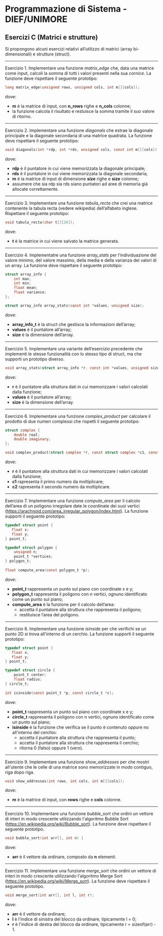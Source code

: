 ﻿# Programmazione di Sistema - DIEF/UNIMORE

## Esercizi C (Matrici e strutture)
Si propongono alcuni esercizi relativi all’utilizzo di matrici (array bi-dimensionali) e strutture (struct).

---

Esercizio 1. Implementare una funzione *matrix_edge* che, data una matrice come input, calcoli la somma di tutti i valori presenti nella sua *cornice*. La funzione deve rispettare il seguente prototipo:

```c
long matrix_edge(unsigned rows, unsigned cols, int m[][cols]);
```

dove:

* **m** è la matrice di input, con **n_rows** righe e **n_cols** colonne;
* la funzione calcola il risultato e restuisce la somma tramite il suo valore di ritorno.

---

Esercizio 2. Implementare una funzione *diagonals* che estrae la diagonale principale e la diagonale secondaria di una matrice quadrata. La funzione deve rispettare il seguente prototipo:

```c
void diagonals(int *rdp, int *rds, unsigned cols, const int m[][cols]);
```

dove:

* **rdp** è il puntatore in cui viene memorizzata la diagonale principale;
* **rds** è il puntatore in cui viene memorizzata la diagonale secondaria;
* **m** è la matrice di input di dimensione **size** righe e **size** colonne;
* assumere che sia rdp sia rds siano puntatori ad aree di memoria già allocate correttamente.

---

Esercizio 3. Implementare una funzione *tabula_recta* che crei una matrice contenente la tabula recta (vedere wikipedia) dell’alfabeto inglese. Rispettare il seguente prototipo:

```c
void tabula_recta(char t[][26]);
```
dove:

* **t** è la matrice in cui viene salvato la matrice generata.


---

Esercizio 4. Implementatre una funzione *array_stats* per l’individuazione del valore minimo, del valore massimo, della media e della varianza dei valori di un array. La funzione deve rispettare il seguente prototipo:

```c
struct array_info {
    int max;
    int min;
    float mean;
    float variance;
};

struct array_info array_stats(const int *values, unsigned size);
```

dove:

* **array_info_t** è la struct che gestisce la informazioni dell’array;
* **values** è il puntatore all’array;
* **size** è la dimensione dell’array.

---

Esercizio 5. Implementare una variante dell’esercizio precedente che implementi le stesse funzionalità con lo stesso tipo di struct, ma che supporti un prototipo diverso.

```c
void array_stats(struct array_info *r, const int *values, unsigned size);
```

dove:

* **r** è il puntatore alla struttura dati in cui memorizzare i valori calcolati dalla funzione;
* **values** è il puntatore all’array;
* **size** è la dimensione dell’array.

---

Esercizio 6. Implementare una funzione *complex_product* per calcolare il prodotto di due numeri complessi che rispetti il seguente prototipo:

```c
struct complex {
    double real;
    double imaginary;
};

void complex_product(struct complex *r, const struct complex *c1, const struct complex *c2);
```

dove:

* **r** è il puntatore alla struttura dati in cui memorizzare i valori calcolati dalla funzione;
* **c1** rapresenta il primo numero da moltiplicare;
* **c2** rapresenta il secondo numero da moltiplicare.

---

Esercizio 7. Implementare una funzione *compute_area* per il calcolo dell’area di un poligono irregolare date le coordinate dei suoi vertici (https://arachnoid.com/area_irregular_polygon/index.html). La funzione supporti il seguente prototipo:

```c
typedef struct point {
   float x;
   float y;
} point_t;

typedef struct polygon {
    unsigned n;
    point_t *vertices;
} polygon_t;
   
float compute_area(const polygon_t *p);
```

dove:

* **point_t** rappresenta un punto sul piano con coordinate x e y; 
* **polygon_t** rappresenta il poligono con n vertici, ognuno identificato come un punto sul piano;
* **compute_area** è la funzione per il calcolo dell’area:
   * accetta il puntatore alla struttura che rappresenta il poligono;
   * restituisce l’area del poligono.

---

Esercizio 8. Implementare una funzione *isinside* per che verifichi se un punto 2D si trova all'interno di un cerchio. La funzione supporti il seguente prototipo:

```c
typedef struct point {
   float x;
   float y;
} point_t;

typedef struct circle {
    point_t center;
    float radius;
} circle_t;
   
int isinside(const point_t *p, const circle_t *c);
```

dove:

* **point_t** rappresenta un punto sul piano con coordinate x e y;
* **circle_t** rappresenta il poligono con n vertici, ognuno identificato come un punto sul piano;
* **isinside** è la funzione che verifica se il punto è contenuto oppure no all'interno del cerchio:
  * accetta il puntatore alla struttura che rappresenta il punto;
  * accetta il puntatore alla struttura che rappresenta il cerchio;
  * ritorna 0 (falso) oppure 1 (vero).

---

Esercizio 9. Implementare una funzione *show_addresses* per che mostri all'utente che le celle di una matrice sono memorizzate in modo contiguo, riga dopo riga. 

```c
void show_addresses(int rows, int cols, int m[][cols]);
```

dove:

* **m** è la matrice di input, con **rows** righe e **cols** colonne.

---

Esercizio 10. Implementare una funzione *bubble_sort* che ordini un vettore di interi in modo crescente utilizzando l'algoritmo Bubble Sort (https://en.wikipedia.org/wiki/Bubble_sort). La funzione deve rispettare il seguente prototipo.

```c
void bubble_sort(int arr[], int n) {
```

dove:

* **arr** è il vettore da ordinare, composto da **n** elementi.

---

Esercizio 11. Implementare una funzione *merge_sort* che ordini un vettore di interi in modo crescente utilizzando l'algoritmo Merge Sort (https://en.wikipedia.org/wiki/Merge_sort). La funzione deve rispettare il seguente prototipo.

```c
void merge_sort(int arr[], int l, int r);
```

dove:

* **arr** è il vettore da ordinare;
* **l** è l'indice di sinistra del blocco da ordinare, tipicamente l = 0;
* **r** è l'indice di destra del blocco da ordinare, tipicamente r = sizeof(arr) - 1.
